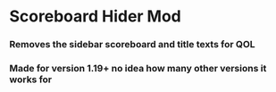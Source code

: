 # Scoreboard Hider Mod
### Removes the sidebar scoreboard and title texts for QOL
### Made for version 1.19+ no idea how many other versions it works for

